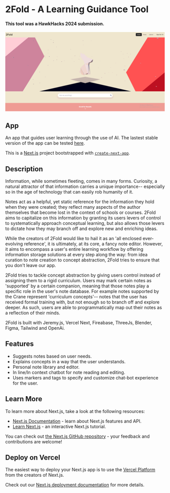 # 2Fold - A Learning Guidance Tool
#### This tool was a HawkHacks 2024 submission.
![2Fold Homepage](https://github.com/rnguyen03/2Fold-AI-Learning-Guide/blob/main/2Fold.gif)

## App
An app that guides user learning through the use of AI. The lastest stable version of the app can be tested [here](https://hd2.vercel.app/).

This is a [Next.js](https://nextjs.org/) project bootstrapped with [`create-next-app`](https://github.com/vercel/next.js/tree/canary/packages/create-next-app).

## Description

Information, while sometimes fleeting, comes in many forms. Curiosity, a natural attractor of that information carries a unique importance-- especially so in the age of technology that can easily rob humanity of it. 

Notes act as a helpful, yet static reference for the information they hold when they were created; they reflect many aspects of the author themselves that become lost in the context of schools or courses. 2Fold aims to capitalize on this information by granting its users levers of control to systematically approach conceptual learning, but also allows those levers to dictate how they may branch off and explore new and enriching ideas. 

While the creators of 2Fold would like to hail it as an 'all enclosed ever-evolving reference', it is ultimately, at its core, a fancy note editor. However, it aims to encompass a user's entire learning workflow by offering information storage solutions at every step along the way: from idea curation to note creation to concept abstraction, 2Fold tries to ensure that you don't leave our app. 

2Fold tries to tackle concept abstraction by giving users control instead of assigning them to a rigid curriculum. Users may mark certain notes as 'supported' by a certain companion, meaning that those notes play a specific role in the user's note database. For example notes supported by the Crane represent 'curriculum concepts'-- notes that the user has received formal training with, but not enough so to branch off and explore deeper. As such, users are able to programmatically map out their notes as a reflection of their minds.



2Fold is built with Jeremy.js, Vercel Next, Fireabase, ThreeJs, Blender, Figma, Tailwind and OpenAi. 

## Features
- Suggests notes based on user needs.
- Explains concepts in a way that the user understands.
- Personal note library and editor.
- In line/In context chatbot for note reading and editing.
- Uses markers and tags to specify and customize chat-bot experience for the user.

## Learn More

To learn more about Next.js, take a look at the following resources:

- [Next.js Documentation](https://nextjs.org/docs) - learn about Next.js features and API.
- [Learn Next.js](https://nextjs.org/learn) - an interactive Next.js tutorial.

You can check out [the Next.js GitHub repository](https://github.com/vercel/next.js/) - your feedback and contributions are welcome!

## Deploy on Vercel

The easiest way to deploy your Next.js app is to use the [Vercel Platform](https://vercel.com/new?utm_medium=default-template&filter=next.js&utm_source=create-next-app&utm_campaign=create-next-app-readme) from the creators of Next.js.

Check out our [Next.js deployment documentation](https://nextjs.org/docs/deployment) for more details.
